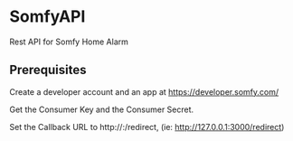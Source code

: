 # SomfyAPI

Rest API for Somfy Home Alarm

## Prerequisites

Create a developer account and an app at https://developer.somfy.com/

Get the Consumer Key and the Consumer Secret.

Set the Callback URL to http://<your server>:<port>/redirect, (ie: http://127.0.0.1:3000/redirect)

 
